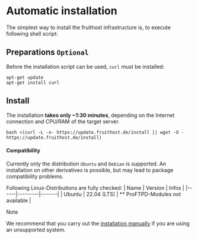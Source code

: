 # Automatic installation
The simplest way to install the fruithost infrastructure is, to execute following shell script:

## Preparations `Optional`
Before the installation script can be used, `curl` must be installed:
```shell
apt-get update
apt-get install curl
```

## Install
The installation **takes only ~1:30 minutes**, depending on the Internet connection and CPU/RAM of the target server.

```shell
bash <(curl -L -o- https://update.fruithost.de/install || wget -O - https://update.fruithost.de/install)
```

#### Compatibility
Currently only the distribution `Ubuntu` and `Debian` is supported. An installation on other derivatives is possible, but may lead to package compatibility problems.

Following Linux-Distributions are fully checked:
| Name | Version | Infos |
|------|---------|-------|
| Ubuntu | 22.04 (LTS) | ** ProFTPD-Modules not available |

> [!NOTE]
> We recommend that you carry out the [installation manually](Manual%20Installation.md) if you are using an unsupported system.
